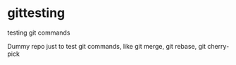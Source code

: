 # gittesting
testing git commands

Dummy repo just to test git commands, like git merge, git rebase, git cherry-pick

